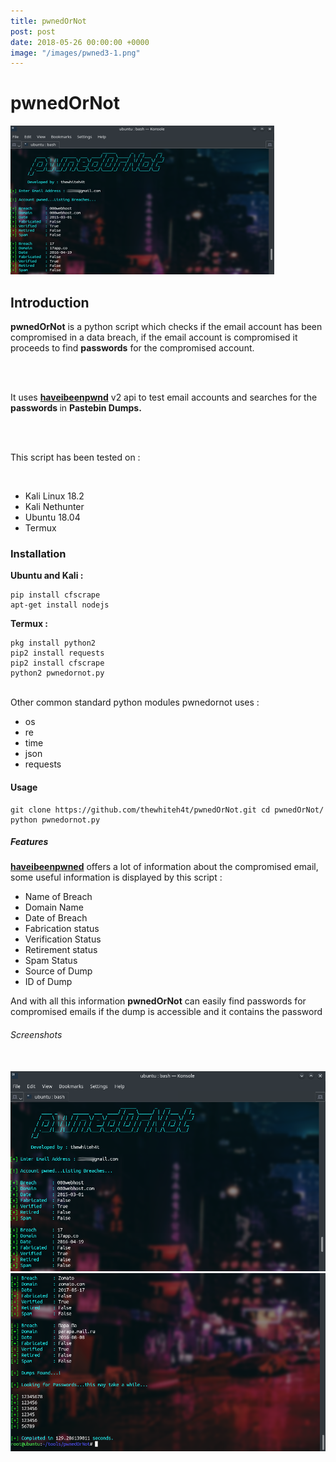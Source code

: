 ```yaml
---
title: pwnedOrNot
post: post
date: 2018-05-26 00:00:00 +0000
image: "/images/pwned3-1.png"
---
```

<h1 class="cyan-text title">pwnedOrNot</h1>

<img class="responsive-img z-depth-5" src="/images/pwned3.png">

<h2 class="cyan-text subtitle">Introduction</h2>

<p class="content white-text">

<b>pwnedOrNot</b> is a python script which checks if the email account has  been compromised in a data breach, if the email account is compromised  it proceeds to find <b>passwords</b> for the compromised account.

<br> <br>

It uses <b><a href="[**https://haveibeenpwned.com/API/v2**](https://haveibeenpwned.com/api/v2)">haveibeenpwnd</a></b> v2 api to test email accounts and searches for the <b> passwords </b> in <b>Pastebin Dumps.</b>

<br><br>

This script has been tested on :

<br>

<ul>
<li>Kali Linux 18.2</li>
<li>Kali Nethunter</li>
<li>Ubuntu 18.04</li>
<li>Termux</li>
</ul>

<h3 class="cyan-text subtitle">Installation</h3>

<b class="cyan-text">Ubuntu and Kali :</b>

<pre><code class="grey darken-4 red-text">pip install cfscrape
apt-get install nodejs
</code></pre>

<b class="cyan-text">Termux :</b>
<br>
<pre><code class="grey darken-4 red-text">pkg install python2
pip2 install requests
pip2 install cfscrape
python2 pwnedornot.py
</code></pre>
<br>
Other common standard python modules pwnedornot uses :

<ul class="cyan-text"> 
<li>os</li> 
<li>re</li> 
<li>time</li>
<li>json</li> 
<li>requests</li> 
</ul> 
<h4 class="cyan-text subtitle">Usage</h4> 
<pre><code class="grey darken-4 red-text">git clone https://github.com/thewhiteh4t/pwnedOrNot.git cd pwnedOrNot/ python pwnedornot.py </code></pre> 
<h5 class="cyan-text subtitle">Features</h5> 
<b><a href="https://haveibeenpwned.com/API/v2">haveibeenpwned</a></b> offers a lot of information about the compromised email, some useful information is displayed by this script : 
<ul class="cyan-text"> 
<li>Name of Breach</li> 
<li>Domain Name</li> 
<li>Date of Breach</li> 
<li>Fabrication status</li> 
<li>Verification Status</li> 
<li>Retirement status</li> 
<li>Spam Status</li> 
<li>Source of Dump</li> 
<li>ID of Dump</li> 
</ul> 
And with all this information <b>pwnedOrNot</b> can easily find passwords for compromised emails if the dump is accessible and it contains the password 
<br> 
<h6 class="cyan-text subtitle">Screenshots</h6> 
<br> 
<img class="responsive-img z-depth-5" src="/images/pwned1.png"> 
<br> 
<img class="responsive-img z-depth-5" src="/images/pwned2.png"> 